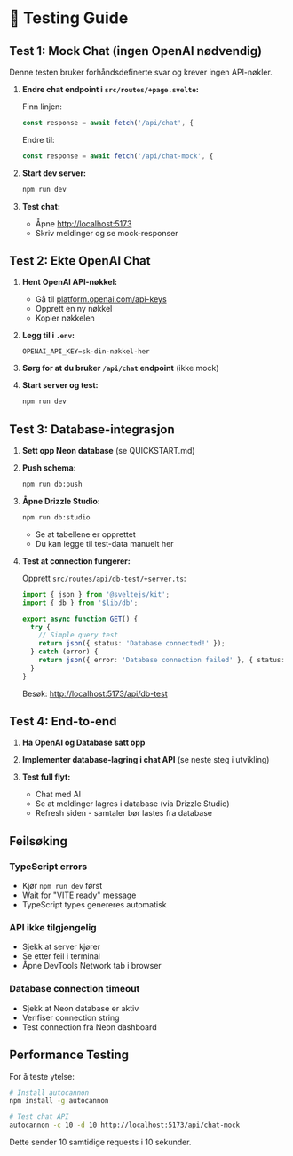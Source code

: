# 🧪 Testing Guide

## Test 1: Mock Chat (ingen OpenAI nødvendig)

Denne testen bruker forhåndsdefinerte svar og krever ingen API-nøkler.

1. **Endre chat endpoint i `src/routes/+page.svelte`:**
   
   Finn linjen:
   ```typescript
   const response = await fetch('/api/chat', {
   ```
   
   Endre til:
   ```typescript
   const response = await fetch('/api/chat-mock', {
   ```

2. **Start dev server:**
   ```bash
   npm run dev
   ```

3. **Test chat:**
   - Åpne [http://localhost:5173](http://localhost:5173)
   - Skriv meldinger og se mock-responser

## Test 2: Ekte OpenAI Chat

1. **Hent OpenAI API-nøkkel:**
   - Gå til [platform.openai.com/api-keys](https://platform.openai.com/api-keys)
   - Opprett en ny nøkkel
   - Kopier nøkkelen

2. **Legg til i `.env`:**
   ```
   OPENAI_API_KEY=sk-din-nøkkel-her
   ```

3. **Sørg for at du bruker `/api/chat` endpoint** (ikke mock)

4. **Start server og test:**
   ```bash
   npm run dev
   ```

## Test 3: Database-integrasjon

1. **Sett opp Neon database** (se QUICKSTART.md)

2. **Push schema:**
   ```bash
   npm run db:push
   ```

3. **Åpne Drizzle Studio:**
   ```bash
   npm run db:studio
   ```
   
   - Se at tabellene er opprettet
   - Du kan legge til test-data manuelt her

4. **Test at connection fungerer:**
   
   Opprett `src/routes/api/db-test/+server.ts`:
   ```typescript
   import { json } from '@sveltejs/kit';
   import { db } from '$lib/db';
   
   export async function GET() {
     try {
       // Simple query test
       return json({ status: 'Database connected!' });
     } catch (error) {
       return json({ error: 'Database connection failed' }, { status: 500 });
     }
   }
   ```
   
   Besøk: [http://localhost:5173/api/db-test](http://localhost:5173/api/db-test)

## Test 4: End-to-end

1. **Ha OpenAI og Database satt opp**

2. **Implementer database-lagring i chat API** (se neste steg i utvikling)

3. **Test full flyt:**
   - Chat med AI
   - Se at meldinger lagres i database (via Drizzle Studio)
   - Refresh siden - samtaler bør lastes fra database

## Feilsøking

### TypeScript errors
- Kjør `npm run dev` først
- Wait for "VITE ready" message
- TypeScript types genereres automatisk

### API ikke tilgjengelig
- Sjekk at server kjører
- Se etter feil i terminal
- Åpne DevTools Network tab i browser

### Database connection timeout
- Sjekk at Neon database er aktiv
- Verifiser connection string
- Test connection fra Neon dashboard

## Performance Testing

For å teste ytelse:

```bash
# Install autocannon
npm install -g autocannon

# Test chat API
autocannon -c 10 -d 10 http://localhost:5173/api/chat-mock
```

Dette sender 10 samtidige requests i 10 sekunder.

